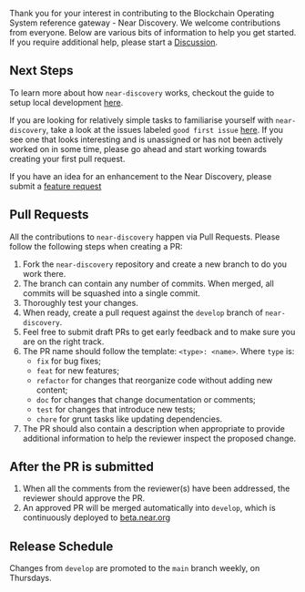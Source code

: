 Thank you for your interest in contributing to the Blockchain Operating System reference gateway - Near Discovery.  We welcome contributions from everyone.  Below are various bits of information to help you get started.  If you require additional help, please start a [Discussion](https://github.com/near/near-discovery/discussions).

## Next Steps

To learn more about how `near-discovery` works, checkout the guide to setup local development [here](https://github.com/near/near-discovery/blob/develop/README.md).


If you are looking for relatively simple tasks to familiarise yourself with
`near-discovery`, take a look at the issues labeled `good first issue`
[here](https://github.com/near/near-discovery/issues?q=is%3Aissue+is%3Aopen+label%3A%22good+first+issue%22).  If you see
one that looks interesting and is unassigned or has not been actively worked on
in some time, please go ahead and start working towards creating your first pull request.

If you have an idea for an enhancement to the Near Discovery, please submit a [feature request](https://github.com/near/near-discovery/issues/new?assignees=&labels=&projects=&template=feature_request.md&title=)

## Pull Requests

All the contributions to `near-discovery` happen via Pull Requests.  Please follow the
following steps when creating a PR:

1. Fork the `near-discovery` repository and create a new branch to do you work there.
2. The branch can contain any number of commits.  When merged, all commits will
   be squashed into a single commit.
3. Thoroughly test your changes.
4. When ready, create a pull request against the `develop` branch of `near-discovery`.
5. Feel free to submit draft PRs to get early feedback and to make sure you are
   on the right track.
6. The PR name should follow the template: `<type>: <name>`.  Where `type` is:
   - `fix` for bug fixes;
   - `feat` for new features;
   - `refactor` for changes that reorganize code without adding new content;
   - `doc` for changes that change documentation or comments;
   - `test` for changes that introduce new tests;
   - `chore` for grunt tasks like updating dependencies.
7. The PR should also contain a description when appropriate to provide
   additional information to help the reviewer inspect the proposed change.

## After the PR is submitted

1. When all the comments from the reviewer(s) have been addressed, the reviewer should
approve the PR.
2. An approved PR will be merged automatically into `develop`, which is continuously deployed to [beta.near.org](https://beta.near.org)


## Release Schedule
Changes from `develop` are promoted to the `main` branch weekly, on Thursdays.
